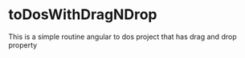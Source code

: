 # toDosWithDragNDrop
This is a simple routine angular to dos project that has drag and drop property 
